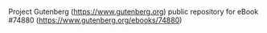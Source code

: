 Project Gutenberg (https://www.gutenberg.org) public repository for
eBook #74880 (https://www.gutenberg.org/ebooks/74880)
